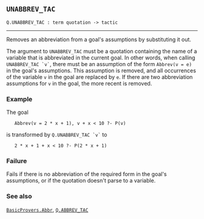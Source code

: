 ## `UNABBREV_TAC`

``` hol4
Q.UNABBREV_TAC : term quotation -> tactic
```

------------------------------------------------------------------------

Removes an abbreviation from a goal's assumptions by substituting it
out.

The argument to `UNABBREV_TAC` must be a quotation containing the name
of a variable that is abbreviated in the current goal. In other words,
when calling `` UNABBREV_TAC `v` ``, there must be an assumption of the
form `Abbrev(v = e)` in the goal's assumptions. This assumption is
removed, and all occurrences of the variable `v` in the goal are
replaced by `e`. If there are two abbreviation assumptions for `v` in
the goal, the more recent is removed.

### Example

The goal

``` hol4
   Abbrev(v = 2 * x + 1), v + x < 10 ?- P(v)
```

is transformed by `` Q.UNABBREV_TAC `v` `` to

``` hol4
   2 * x + 1 + x < 10 ?- P(2 * x + 1)
```

### Failure

Fails if there is no abbreviation of the required form in the goal's
assumptions, or if the quotation doesn't parse to a variable.

### See also

[`BasicProvers.Abbr`](#BasicProvers.Abbr),
[`Q.ABBREV_TAC`](#Q.ABBREV_TAC)
